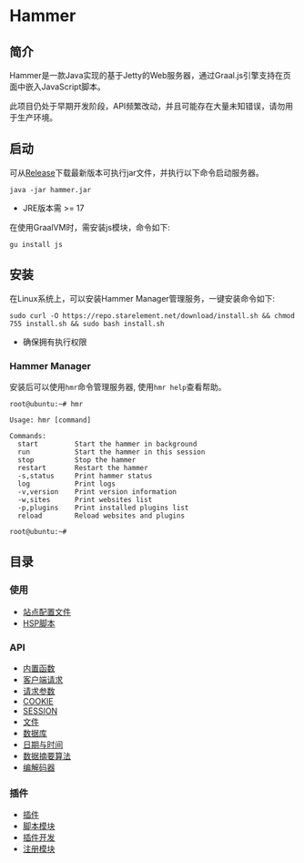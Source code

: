 # Hammer
## 简介
Hammer是一款Java实现的基于Jetty的Web服务器，通过Graal.js引擎支持在页面中嵌入JavaScript脚本。

此项目仍处于早期开发阶段，API频繁改动，并且可能存在大量未知错误，请勿用于生产环境。
## 启动
可从[Release](https://github.com/Ruokwok/hammer/releases)下载最新版本可执行jar文件，并执行以下命令启动服务器。

`java -jar hammer.jar`
- JRE版本需 >= 17

在使用GraalVM时，需安装js模块，命令如下:

`gu install js`

## 安装
在Linux系统上，可以安装Hammer Manager管理服务，一键安装命令如下:
```shell
sudo curl -O https://repo.starelement.net/download/install.sh && chmod 755 install.sh && sudo bash install.sh 
```
- 确保拥有执行权限

### Hammer Manager
安装后可以使用`hmr`命令管理服务器, 使用`hmr help`查看帮助。
```test
root@ubuntu:~# hmr

Usage: hmr [command]

Commands:
  start         Start the hammer in background
  run           Start the hammer in this session
  stop          Stop the hammer
  restart       Restart the hammer
  -s,status     Print hammer status
  log           Print logs
  -v,version    Print version information
  -w,sites      Print websites list
  -p,plugins    Print installed plugins list
  reload        Reload websites and plugins

root@ubuntu:~#
```

## 目录
### 使用
- [站点配置文件](docs/config.md)
- [HSP脚本](docs/script.md)
### API
- [内置函数](docs/function.md)
- [客户端请求](docs/request.md)
- [请求参数](docs/param.md)
- [COOKIE](docs/cookie.md)
- [SESSION](docs/session.md)
- [文件](docs/file.md)
- [数据库](docs/database.md)
- [日期与时间](docs/date.md)
- [数据摘要算法](docs/digester.md)
- [编解码器](docs/codec.md)
### 插件
- [插件](docs/plugin.md)
- [脚本模块](docs/module.md)
- [插件开发](docs/plugin_dev.md)
- [注册模块](docs/module_dev.md)